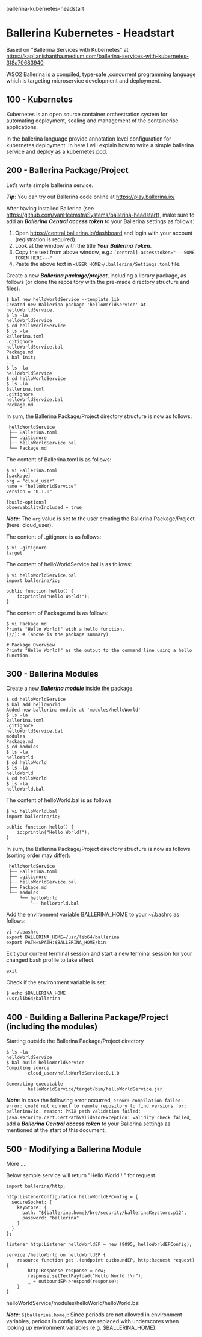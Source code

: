 ballerina-kubernetes-headstart
# Ballerina Kubernetes - Headstart

Based on "Ballerina Services with Kubernetes" at https://kapilanishantha.medium.com/ballerina-services-with-kubernetes-3f8a70683940

WSO2 Ballerina is a compiled, type-safe ,concurrent programming language which is targeting microservice development and deployment. 

## 100 - Kubernetes

Kubernetes is an open source container orchestration system for automating deployment, scaling and management of the containerise applications.

In the ballerina language provide annotation level configuration for kubernetes deployment. In here I will explain how to write a simple ballerina service and deploy as a kubernetes pod.

## 200 - Ballerina Package/Project

Let’s write simple ballerina service. 

***Tip***: You can try out Ballerina code online at https://play.ballerina.io/

After having installed Ballerina (see https://github.com/vanHeemstraSystems/ballerina-headstart), make sure to add an ***Ballerina Central access token*** to your Ballerina settings as follows:

1) Open https://central.ballerina.io/dashboard and login with your account (registration is required).
2) Look at the window with the title ***Your Ballerina Token***.
3) Copy the text from above window, e.g.: ```[central] accesstoken="---SOME TOKEN HERE---"```
4) Paste the above text in ```<USER_HOME>/.ballerina/Settings.toml``` file.

Create a new ***Ballerina package/project***, including a library package, as follows (or clone the repository with the pre-made directory structure and files).

```
$ bal new helloWorldService --template lib
Created new Ballerina package 'helloWorldService' at helloWorldService.
$ ls -la
helloWorldService
$ cd helloWorldService
$ ls -la
Ballerina.toml
.gitignore
helloWorldService.bal
Package.md
$ bal init;
...
$ ls -la
helloWorldService
$ cd helloWorldService
$ ls -la
Ballerina.toml
.gitignore
helloWorldService.bal
Package.md
```

In sum, the Ballerina Package/Project directory structure is now as follows:

```
 helloWorldService
 ├── Ballerina.toml
 ├── .gitignore
 ├── helloWorldService.bal
 └── Package.md 
```

The content of Ballerina.toml is as follows:

```
$ vi Ballerina.toml
[package]
org = "cloud_user"
name = "helloWorldService"
version = "0.1.0"

[build-options]
observabilityIncluded = true
```

***Note***: The ```org``` value is set to the user creating the Ballerina Package/Project (here: cloud_user).

The content of .gitignore is as follows:

```
$ vi .gitignore
target
```

The content of helloWorldService.bal is as follows:

```
$ vi helloWorldService.bal
import ballerina/io;

public function hello() {
    io:println("Hello World!");
}
```

The content of Package.md is as follows:

```
$ vi Package.md
Prints "Hello World!" with a hello function.
[//]: # (above is the package summary)

# Package Overview
Prints "Hello World!" as the output to the command line using a hello function.
```

## 300 - Ballerina Modules

Create a new ***Ballerina module*** inside the package.

```
$ cd helloWorldService
$ bal add helloWorld
Added new ballerina module at 'modules/helloWorld'
$ ls -la
Ballerina.toml
.gitignore
helloWorldService.bal
modules
Package.md
$ cd modules
$ ls -la 
helloWorld
$ cd helloWorld
$ ls -la
helloWorld
$ cd helloWorld
$ ls -la
helloWorld.bal
```

The content of helloWorld.bal is as follows:

```
$ vi helloWorld.bal
import ballerina/io;

public function hello() {
    io:println("Hello World!");
}
```

In sum, the Ballerina Package/Project directory structure is now as follows (sorting order may differ):

```
 helloWorldService
 ├── Ballerina.toml
 ├── .gitignore
 ├── helloWorldService.bal
 ├── Package.md
 └── modules
     └── helloWorld
         └── helloWorld.bal
```

Add the environment variable BALLERINA_HOME to your ~/.bashrc as follows:

```
vi ~/.bashrc
export BALLERINA_HOME=/usr/lib64/ballerina
export PATH=$PATH:$BALLERINA_HOME/bin 
```

Exit your current terminal session and start a new terminal session for your changed bash profile to take effect.

```exit```

Check if the environment variable is set:

```
$ echo $BALLERINA_HOME
/usr/lib64/ballerina
```

## 400 - Building a Ballerina Package/Project (including the modules)

Starting outside the Ballerina Package/Project directory

```
$ ls -la  
helloWorldService
$ bal build helloWorldService
Compiling source
        cloud_user/helloWorldService:0.1.0
        
Generating executable
        helloWorldService/target/bin/helloWorldService.jar
```

***Note***: In case the following error occurred, ```error: compilation failed: error: could not connect to remote repository to find versions for: ballerina/io. reason: PKIX path validation failed: java.security.cert.CertPathValidatorException: validity check failed```, add a ***Ballerina Central access token*** to your Ballerina settings as mentioned at the start of this document.

## 500 - Modifying a Ballerina Module

More ....

Below sample service will return "Hello World ! " for request. 

```
import ballerina/http;

http:ListenerConfiguration helloWorldEPConfig = {
  secureSocket: {
    keyStore: {
      path: "${ballerina.home}/bre/security/ballerinaKeystore.p12",
      password: "ballerina"
    }
  }
};

listener http:Listener helloWorldEP = new (9095, helloWorldEPConfig);

service /helloWorld on helloWorldEP {
    resource function get .(endpoint outboundEP, http:Request request) {
        http:Response response = new;
        response.setTextPayload("Hello World !\n");
        _ = outboundEP->respond(response);
    }
}
```
helloWorldService/modules/helloWorld/helloWorld.bal

***Note***: ```${ballerina.home}```: Since periods are not allowed in environment variables, periods in config keys are replaced with underscores when looking up environment variables (e.g. $BALLERINA_HOME).
